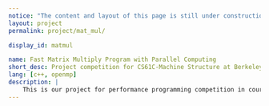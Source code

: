 ```yaml
---
notice: "The content and layout of this page is still under construction."
layout: project
permalink: project/mat_mul/

display_id: matmul

name: Fast Matrix Multiply Program with Parallel Computing
short_desc: Project competition for CS61C-Machine Structure at Berkeley
lang: [c++, openmp]
description: |
    This is our project for performance programming competition in course CS61C-Machine Structure at Berkeley. We have applied many tricks to achieve a high Gflops for a matrix multiply program. 
---
```

